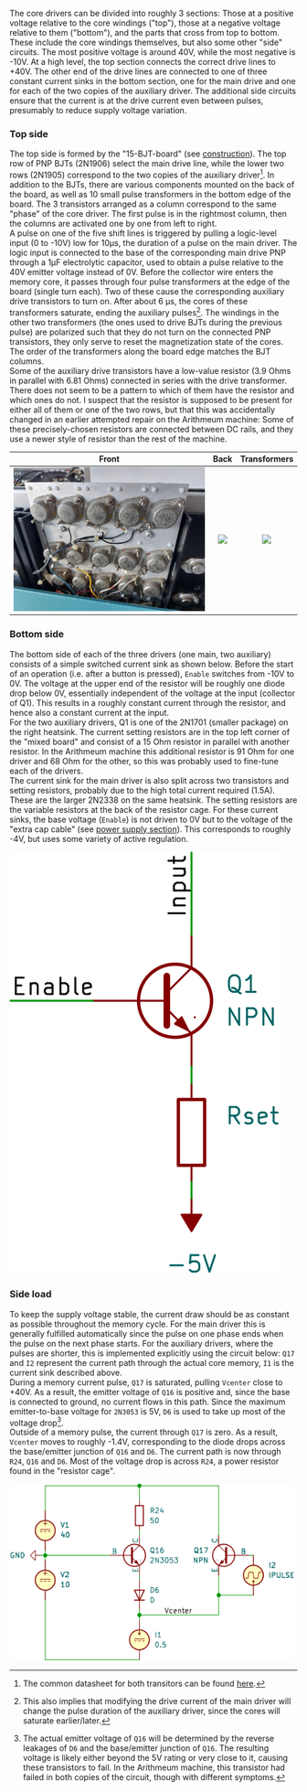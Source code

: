 The core drivers can be divided into roughly 3 sections: Those at a positive voltage relative to the core windings
("top"), those at a negative voltage relative to them ("bottom"), and the parts that cross from top to bottom. These
include the core windings themselves, but also some other "side" circuits. The most positive voltage is around 40V,
while the most negative is -10V. At a high level, the top section connects the correct drive lines to +40V. The other
end of the drive lines are connected to one of three constant current sinks in the bottom section, one for the main
drive and one for each of the two copies of the auxiliary driver. The additional side circuits ensure that the current
is at the drive current even between pulses, presumably to reduce supply voltage variation.

### Top side

The top side is formed by the "15-BJT-board" (see [construction](./construction.md)). The top row of PNP BJTs (2N1906)
select the main drive line, while the lower two rows (2N1905) correspond to the two copies of the auxiliary driver[^1].
In addition to the BJTs, there are various components mounted on the back of the board, as well as 10 small pulse
transformers in the bottom edge of the board. The 3 transistors arranged as a column correspond to the same "phase" of
the core driver. The first pulse is in the rightmost column, then the columns are activated one by one from left to
right.  
A pulse on one of the five shift lines is triggered by pulling a logic-level input (0 to -10V) low for 10µs, the
duration of a pulse on the main driver. The logic input is connected to the base of the corresponding main drive PNP
through a 1µF electrolytic capacitor, used to obtain a pulse relative to the 40V emitter voltage instead of 0V. Before
the collector wire enters the memory core, it passes through four pulse transformers at the edge of the board (single
turn each). Two of these cause the corresponding auxiliary drive transistors to turn on. After about 6 µs, the cores of
these transformers saturate, ending the auxiliary pulses[^2]. The windings in the other two transformers (the ones used
to drive BJTs during the previous pulse) are polarized such that they do not turn on the connected PNP transistors, they
only serve to reset the magnetization state of the cores. The order of the transformers along the board edge matches the
BJT columns.  
Some of the auxiliary drive transistors have a low-value resistor (3.9 Ohms in parallel with 6.81 Ohms) connected in
series with the drive transformer. There does not seem to be a pattern to which of them have the resistor and which ones
do not. I suspect that the resistor is supposed to be present for either all of them or one of the two rows, but that
this was accidentally changed in an earlier attempted repair on the Arithmeum machine: Some of these precisely-chosen
resistors are connected between DC rails, and they use a newer style of resistor than the rest of the machine.

Front                        |  Back                         |Transformers
:---------------------------:|:-----------------------------:|:-----------------------------------:
![](./images/15bjt-front.jpg)|  ![](./images/15bjt-back.jpg) |![](./images/15bjt-transformers.jpg)

### Bottom side

The bottom side of each of the three drivers (one main, two auxiliary) consists of a simple switched current sink as
shown below. Before the start of an operation (i.e. after a button is pressed), `Enable` switches from -10V to 0V. The
voltage at the upper end of the resistor will be roughly one diode drop below 0V, essentially independent of the voltage
at the input (collector of Q1). This results in a roughly constant current through the resistor, and hence also a
constant current at the input.  
For the two auxiliary drivers, Q1 is one of the 2N1701 (smaller package) on the right heatsink. The current setting
resistors are in the top left corner of the "mixed board" and consist of a 15 Ohm resistor in parallel with another
resistor. In the Arithmeum machine this additional resistor is 91 Ohm for one driver and 68 Ohm for the other, so this
was probably used to fine-tune each of the drivers.  
The current sink for the main driver is also split across two transistors and setting resistors, probably due to the
high total current required (1.5A). These are the larger 2N2338 on the same heatsink. The setting resistors are the
variable resistors at the back of the resistor cage. For these current sinks, the base voltage (`Enable`) is not driven
to 0V but to the voltage of the "extra cap cable" (see [power supply section](./power-supply.md)). This corresponds to
roughly -4V, but uses some variety of active regulation.

![](./images/current_sink.svg)

### Side load

To keep the supply voltage stable, the current draw should be as constant as possible throughout the memory cycle. For
the main driver this is generally fulfilled automatically since the pulse on one phase ends when the pulse on the next
phase starts. For the auxiliary drivers, where the pulses are shorter, this is implemented explicitly using the circuit
below: `Q17` and `I2` represent the current path through the actual core memory, `I1` is the current sink described
above.  
During a memory current pulse, `Q17` is saturated, pulling `Vcenter` close to +40V. As a result, the emitter voltage of
`Q16` is positive and, since the base is connected to ground, no current flows in this path. Since the maximum
emitter-to-base voltage for `2N3053` is 5V, `D6` is used to take up most of the voltage drop[^3].  
Outside of a memory pulse, the current through `Q17` is zero. As a result, `Vcenter` moves to roughly -1.4V,
corresponding to the diode drops across the base/emitter junction of `Q16` and `D6`. The current path is now through
`R24`, `Q16` and `D6`. Most of the voltage drop is across `R24`, a power resistor found in the "resistor cage".

<img src="./images/drive-side-load.svg" width="500">

[^1]:  The common datasheet for both transitors can be found
    [here](https://w140.com/tekwiki/images/1/1e/Rca_2n1905_datasheet.pdf).
[^2]: This also implies that modifying the drive current of the main driver will change the pulse duration of the
    auxiliary driver, since the cores will saturate earlier/later.
[^3]: The actual emitter voltage of `Q16` will be determined by the reverse leakages of `D6` and the base/emitter
    junction of `Q16`. The resulting voltage is likely either beyond the 5V rating or very close to it, causing these
    transistors to fail. In the Arithmeum machine, this transistor had failed in both copies of the circuit, though with
    different symptoms.
